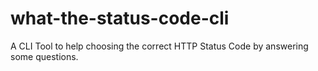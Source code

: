 # what-the-status-code-cli
A CLI Tool to help choosing the correct HTTP Status Code by answering some questions.
